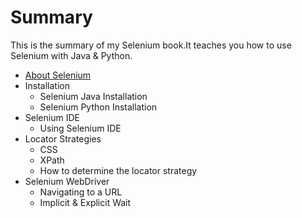 # Summary

This is the summary of my Selenium book.It teaches you how to use Selenium with Java & Python. 

- [About Selenium](basics/About.md)
- Installation
  - Selenium Java Installation
  - Selenium Python Installation
- Selenium IDE
  - Using Selenium IDE
- Locator Strategies  
  - CSS
  - XPath
  - How to determine the locator strategy
- Selenium WebDriver
  - Navigating to a URL
  - Implicit & Explicit Wait
